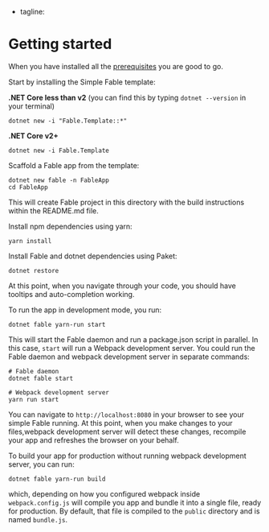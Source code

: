 - tagline: 

# Getting started

When you have installed all the [prerequisites](prerequisites.html) you are good to go.

Start by installing the Simple Fable template:

**.NET Core less than v2** (you can find this by typing ```dotnet --version``` in your terminal)

```shell
dotnet new -i "Fable.Template::*"
```

**.NET Core v2+** 

```shell
dotnet new -i Fable.Template
```

Scaffold a Fable app from the template:

```shell
dotnet new fable -n FableApp
cd FableApp
```

This will create Fable project in this directory with the build instructions within the README.md file.

Install npm dependencies using yarn:

```shell
yarn install
```

Install Fable and dotnet dependencies using Paket:

```shell
dotnet restore
```

At this point, when you navigate through your code, you should have tooltips and auto-completion working.

To run the app in development mode, you run:

```shell
dotnet fable yarn-run start
```

This will start the Fable daemon and run a package.json script in parallel. In this case, `start` will run a Webpack development server. You could run the Fable daemon and webpack development server in separate commands:

```shell
# Fable daemon
dotnet fable start

# Webpack development server
yarn run start
```

You can navigate to `http://localhost:8080` in your browser to see your simple Fable running. At this point, when you make changes to your files,webpack development server will detect these changes, recompile your app and refreshes the browser on your behalf.

To build your app for production without running webpack development server, you can run:

```shell
dotnet fable yarn-run build
```

which, depending on how you configured webpack inside `webpack.config.js` will compile you app and bundle it into a single file, ready for production. By default, that file is compiled to the `public` directory and is named `bundle.js`.
